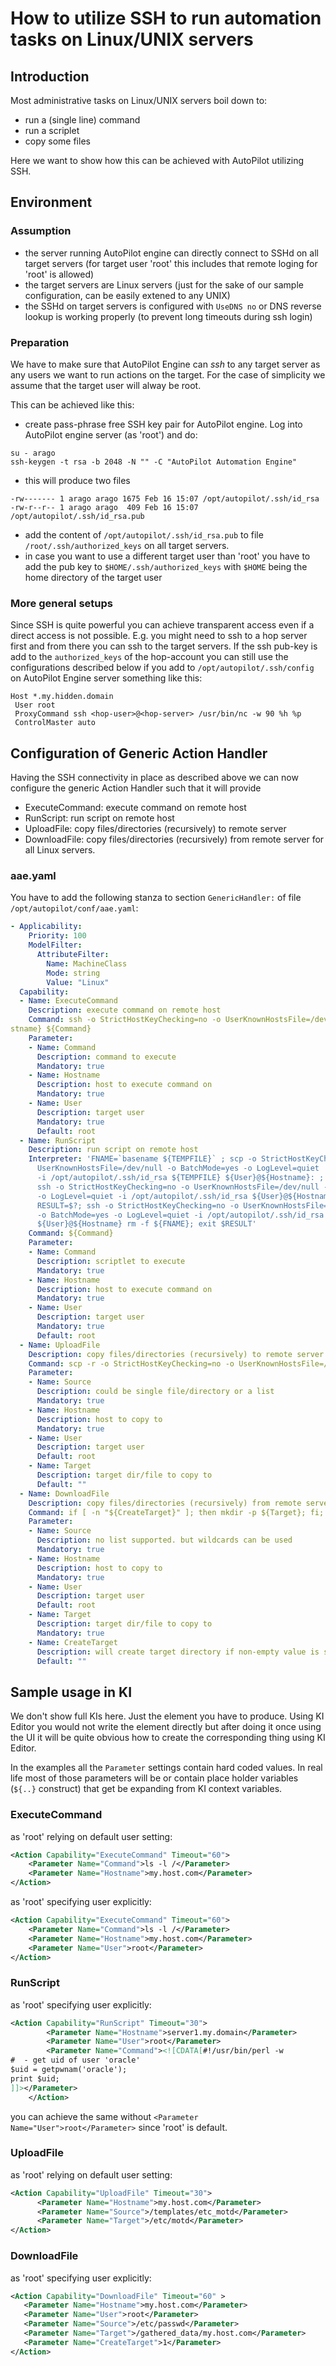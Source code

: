 How to utilize SSH to run automation tasks on Linux/UNIX servers
================================================================

## Introduction
Most administrative tasks on Linux/UNIX servers boil down to:
* run a (single line) command
* run a scriplet
* copy some files

Here we want to show how this can be achieved with AutoPilot utilizing SSH.

## Environment 

### Assumption

* the server running AutoPilot engine can directly connect to SSHd on all target servers (for target user 'root' this includes that remote loging for 'root' is allowed)
* the target servers are Linux servers (just for the sake of our sample configuration, can be easily extened to any UNIX)
* the SSHd on target servers is configured with `UseDNS no` or DNS reverse lookup is working properly (to prevent long timeouts during ssh login)

### Preparation

We have to make sure that AutoPilot Engine can _ssh_ to any target server as any users we want to run actions on the target. For the case of simplicity we assume that the target user will alway be root.

This can be achieved like this:
* create pass-phrase free SSH key pair for AutoPilot engine. Log into AutoPilot engine server (as 'root') and do:
```
su - arago
ssh-keygen -t rsa -b 2048 -N "" -C "AutoPilot Automation Engine"
``` 
* this will produce two files
```
-rw------- 1 arago arago 1675 Feb 16 15:07 /opt/autopilot/.ssh/id_rsa
-rw-r--r-- 1 arago arago  409 Feb 16 15:07 /opt/autopilot/.ssh/id_rsa.pub
```
* add the content of `/opt/autopilot/.ssh/id_rsa.pub` to file `/root/.ssh/authorized_keys` on all target servers.
* in case you want to use a different target user than 'root' you have to add the pub key to `$HOME/.ssh/authorized_keys` with `$HOME` being the home directory of the target user

### More general setups

Since SSH is quite powerful you can achieve transparent access even if a direct access is not possible. E.g. you might need to ssh to a hop server first and from there you can ssh to the target servers. If the ssh pub-key is add to the `authorized_keys` of the hop-account you can still use the configurations described below if you add to `/opt/autopilot/.ssh/config` on AutoPilot Engine server something like this:
```
Host *.my.hidden.domain
 User root
 ProxyCommand ssh <hop-user>@<hop-server> /usr/bin/nc -w 90 %h %p
 ControlMaster auto
```

## Configuration of Generic Action Handler

Having the SSH connectivity in place as described above we can now configure the generic Action Handler such that it will provide
* ExecuteCommand: execute command on remote host
* RunScript: run script on remote host
* UploadFile: copy files/directories (recursively) to remote server
* DownloadFile: copy files/directories (recursively) from remote server
for all Linux servers.

### aae.yaml

You have to add the following stanza to section `GenericHandler:` of file `/opt/autopilot/conf/aae.yaml`:

```yaml
- Applicability:
    Priority: 100
    ModelFilter:
      AttributeFilter:
        Name: MachineClass
        Mode: string
        Value: "Linux"
  Capability:
  - Name: ExecuteCommand
    Description: execute command on remote host
    Command: ssh -o StrictHostKeyChecking=no -o UserKnownHostsFile=/dev/null -o BatchMode=yes -o LogLevel=quiet -i /opt/autopilot/.ssh/id_rsa ${User}@${Hostname} ${Command}
stname} ${Command}
    Parameter:
    - Name: Command
      Description: command to execute
      Mandatory: true
    - Name: Hostname
      Description: host to execute command on
      Mandatory: true
    - Name: User
      Description: target user
      Mandatory: true
      Default: root
  - Name: RunScript
    Description: run script on remote host
    Interpreter: 'FNAME=`basename ${TEMPFILE}` ; scp -o StrictHostKeyChecking=no -o
      UserKnownHostsFile=/dev/null -o BatchMode=yes -o LogLevel=quiet 
      -i /opt/autopilot/.ssh/id_rsa ${TEMPFILE} ${User}@${Hostname}: ; 
      ssh -o StrictHostKeyChecking=no -o UserKnownHostsFile=/dev/null -o BatchMode=yes 
      -o LogLevel=quiet -i /opt/autopilot/.ssh/id_rsa ${User}@${Hostname} ./$FNAME ; 
      RESULT=$?; ssh -o StrictHostKeyChecking=no -o UserKnownHostsFile=/dev/null
      -o BatchMode=yes -o LogLevel=quiet -i /opt/autopilot/.ssh/id_rsa
      ${User}@${Hostname} rm -f ${FNAME}; exit $RESULT'
    Command: ${Command}
    Parameter:
    - Name: Command
      Description: scriptlet to execute
      Mandatory: true
    - Name: Hostname
      Description: host to execute command on
      Mandatory: true
    - Name: User
      Description: target user
      Mandatory: true
      Default: root
  - Name: UploadFile
    Description: copy files/directories (recursively) to remote server
    Command: scp -r -o StrictHostKeyChecking=no -o UserKnownHostsFile=/dev/null -o BatchMode=yes -i /opt/autopilot/.ssh/id_rsa ${Source} ${User}@${Hostname}:${Target}
    Parameter:
    - Name: Source
      Description: could be single file/directory or a list
      Mandatory: true
    - Name: Hostname
      Description: host to copy to
      Mandatory: true
    - Name: User
      Description: target user
      Default: root
    - Name: Target
      Description: target dir/file to copy to
      Default: ""
  - Name: DownloadFile
    Description: copy files/directories (recursively) from remote server
    Command: if [ -n "${CreateTarget}" ]; then mkdir -p ${Target}; fi; scp -r -o StrictHostKeyChecking=no -o UserKnownHostsFile=/dev/null -o BatchMode=yes -i /opt/autopilot/.ssh/id_rsa ${User}@${Hostname}:${Source} ${Target}
    Parameter:
    - Name: Source
      Description: no list supported. but wildcards can be used
      Mandatory: true
    - Name: Hostname
      Description: host to copy to
      Mandatory: true
    - Name: User
      Description: target user
      Default: root
    - Name: Target
      Description: target dir/file to copy to
      Mandatory: true
    - Name: CreateTarget
      Description: will create target directory if non-empty value is set
      Default: ""
```

## Sample usage in KI

We don't show full KIs here. Just the <Action> element you have to produce. Using KI Editor you would not write the <Action> element directly but after doing it once using the UI it will be quite obvious how to create the corresponding thing using KI Editor.

In the examples all the `Parameter` settings contain hard coded values. In real life most of those parameters will be or contain place holder variables (`${..}` construct) that get be expanding from KI context variables.

### ExecuteCommand

as 'root' relying on default user setting:
```xml
<Action Capability="ExecuteCommand" Timeout="60">
    <Parameter Name="Command">ls -l /</Parameter>
    <Parameter Name="Hostname">my.host.com</Parameter>
</Action>
```

as 'root' specifying user explicitly:
```xml
<Action Capability="ExecuteCommand" Timeout="60">
    <Parameter Name="Command">ls -l /</Parameter>
    <Parameter Name="Hostname">my.host.com</Parameter>
    <Parameter Name="User">root</Parameter>    
</Action>
```

### RunScript

as 'root' specifying user explicitly:

```xml
<Action Capability="RunScript" Timeout="30">
        <Parameter Name="Hostname">server1.my.domain</Parameter>
        <Parameter Name="User">root</Parameter>    
        <Parameter Name="Command"><![CDATA[#!/usr/bin/perl -w
#  - get uid of user 'oracle'
$uid = getpwnam('oracle');
print $uid;
]]></Parameter>
    </Action>
```

you can achieve the same without `<Parameter Name="User">root</Parameter>` since 'root' is default.

### UploadFile

as 'root' relying on default user setting:
```xml
<Action Capability="UploadFile" Timeout="30"> 
      <Parameter Name="Hostname">my.host.com</Parameter> 
      <Parameter Name="Source">/templates/etc_motd</Parameter> 
      <Parameter Name="Target">/etc/motd</Parameter> 
</Action> 
```

### DownloadFile
as 'root' specifying user explicitly:
```xml
<Action Capability="DownloadFile" Timeout="60" > 
   <Parameter Name="Hostname">my.host.com</Parameter> 
   <Parameter Name="User">root</Parameter> 
   <Parameter Name="Source">/etc/passwd</Parameter> 
   <Parameter Name="Target">/gathered_data/my.host.com</Parameter> 
   <Parameter Name="CreateTarget">1</Parameter> 
</Action> 
```
